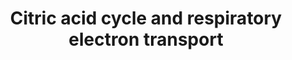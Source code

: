 ---
annotations:
- id: PW:0000026
  parent: classic metabolic pathway
  type: Pathway Ontology
  value: citric acid cycle pathway
- id: PW:0000002
  parent: classic metabolic pathway
  type: Pathway Ontology
  value: classic metabolic pathway
authors:
- ReactomeTeam
- Anwesha
- Egonw
- Eweitz
description: The metabolism of pyruvate provides one source of acetyl-CoA which enters
  the citric acid (TCA, tricarboxylic acid) cycle to generate energy and the reducing
  equivalent NADH. These reducing equivalents are re-oxidized back to NAD+ in the
  electron transport chain (ETC), coupling this process with the export of protons
  across the inner mitochondrial membrane. The chemiosmotic gradient created is used
  to drive ATP synthesis.  View original pathway at:[http://www.reactome.org/PathwayBrowser/#DIAGRAM=1428517
  Reactome].
last-edited: 2021-05-09
organisms:
- Homo sapiens
redirect_from:
- /index.php/Pathway:WP2766
- /instance/WP2766
revision: null
schema-jsonld:
- '@context': https://schema.org/
  '@id': https://wikipathways.github.io/pathways/WP2766.html
  '@type': Dataset
  creator:
    '@type': Organization
    name: WikiPathways
  description: The metabolism of pyruvate provides one source of acetyl-CoA which
    enters the citric acid (TCA, tricarboxylic acid) cycle to generate energy and
    the reducing equivalent NADH. These reducing equivalents are re-oxidized back
    to NAD+ in the electron transport chain (ETC), coupling this process with the
    export of protons across the inner mitochondrial membrane. The chemiosmotic gradient
    created is used to drive ATP synthesis.  View original pathway at:[http://www.reactome.org/PathwayBrowser/#DIAGRAM=1428517
    Reactome].
  keywords:
  - ''
  - (R)-S-LGSH
  - 2HG
  - 2OG
  - ACO2
  - ADHFE1(1-?)
  - ADP
  - ATP
  - Ac-CoA
  - 'BSG '
  - BSG:MCTs
  - CIT
  - CO2
  - 'CS '
  - CS dimer
  - Co2+
  - CoA-SH
  - D2HGDH
  - DCA
  - DCA:PDK2
  - 'DLD '
  - FAD
  - 'FAD '
  - FADH2
  - 'FAHD1 '
  - FAHD1:Mg2+ dimer
  - 'FH '
  - FH tetramer
  - FUMA
  - GDP
  - 'GLO1 '
  - GLO1 dimer:2xZn2+
  - GSH
  - 'GSH '
  - 'GSTZ1 '
  - GSTZ1 dimer
  - GTP
  - H+
  - H2O
  - 'HAGH-2 '
  - HAGH-2:2xZn2+
  - HBUT
  - HCl
  - 'IDH2 '
  - IDH2 dimer
  - IDH3 complex
  - 'IDH3A '
  - 'IDH3B '
  - 'IDH3G '
  - ISCIT
  - 'Iron Sulphur Cluster '
  - L2HGDH
  - LACT
  - LDH tetramer
  - 'LDHA '
  - 'LDHAL6A '
  - LDHAL6B
  - 'LDHB '
  - 'LDHC '
  - 'LIPAM '
  - 'Lipo-K110-DLST '
  - MAL
  - 'MDH2 '
  - MDH2 dimer
  - 'ME1 '
  - ME1:Mg2+ tetramer
  - 'ME2 '
  - ME2:Mg2+ tetramer
  - 'ME3 '
  - ME3:Mg2+ tetramer
  - MGXL
  - 'MPC1 '
  - MPC1:MPC2
  - 'MPC2 '
  - Mg2+
  - 'Mg2+ '
  - Mn2+
  - 'Mn2+ '
  - NAD+
  - NADH
  - NADP+
  - NADPH
  - 'NNT '
  - NNT dimer
  - OAA
  - 'OGDH '
  - 'PDHA1 '
  - 'PDHA2 '
  - 'PDHB '
  - 'PDHX '
  - PDK isoforms
  - 'PDK1 '
  - PDK2(?-407)
  - 'PDK2(?-407) '
  - 'PDK3(?-406) '
  - 'PDK4(?-411) '
  - PDP
  - 'PDP1 '
  - 'PDP2 '
  - 'PDPR '
  - 'PPARD '
  - PYR
  - Pi
  - 'RXRA '
  - RXRA:PPARD:atRA
  - Respiratory electron
  - SDH complex (ox.)
  - 'SDHA '
  - 'SDHB '
  - 'SDHC '
  - 'SDHD '
  - 'SLC16A1 '
  - 'SLC16A3 '
  - 'SLC16A8 '
  - SUCC-CoA
  - SUCCA
  - SUCCSA
  - 'SUCLA2 '
  - SUCLA2:SUCLG1
  - 'SUCLG1 '
  - SUCLG1:SUCLG2
  - 'SUCLG2 '
  - 'TDP '
  - VDAC1
  - Zn2+
  - 'Zn2+ '
  - 'atRA '
  - chemiosmotic
  - coupling, and heat
  - glyoxylate
  - 'lipo-K132,K259-DLAT '
  - lipo-PDH
  - lipo-aKGDH
  - p-lipo-PDH
  - production by
  - proteins.
  - synthesis by
  - transport, ATP
  - uncoupling
  license: CC0
  name: Citric acid cycle and respiratory electron transport
seo: CreativeWork
title: Citric acid cycle and respiratory electron transport
wpid: WP2766
---